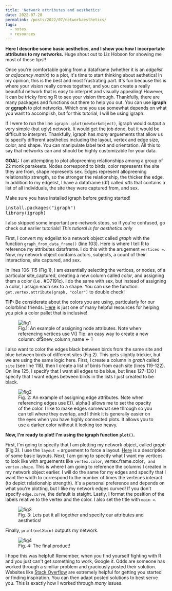 ```yaml
---
title: 'Network attributes and aesthetics'
date: 2022-07-28
permalink: /posts/2022/07/networkaesthetics/
tags:
  - notes
  - resources
---
```

**Here I describe some basic aesthetics, and I show you how I incorportate attributes to my networks.** Huge shout out to Liz Hobson for showing me most of these tips!!

Once you're comfortable going from a dataframe (whether it is an _edgelist_ or _adjacency matrix_) to a plot, it's time to start thinking about aethetics! In my opinion, this is the best and most frustrating part. It's fun because this is where your vision really comes together, and you can create a really beautiful network that is easy to interpret and visually appealing! However, it can be tricky forcing R to see your vision through. Thankfully, there are many packages and functions out there to help you out. You can use **igraph** or **ggraph** to plot networks. Which one you use somewhat depends on what you want to accomplish, but for this tutorial, I will be using igraph. 

If I were to run the line `igraph::plot(newtorkobject)`, igraph would output a very simple (but ugly) network. It would get the job done, but it would be difficult to interpret. Thankfully, igraph has _many_ arguements that allow us to specify different aesthetics including the layout, vertex and edge size, color, and shape. You can manipulate label text and orientation. All this to say that networks can and should be highly customizable for your data. 

**GOAL:** I am attempting to plot allopreening relationships among a group of 22 monk parakeets. Nodes correspond to birds, color represents the site they are from, shape represents sex. Edges represent allopreening relationship strength, so the stronger the relationship, the thicker the edge. In addition to my edgelist, I have a dataframe (df) called _atts_ that contains a list of all individuals, the site they were captured from, and sex. 

Make sure you have installed igraph before getting started!
<pre>
install.packages("igraph")
library(igraph)
</pre>
I also skipped some important pre-network steps, so if you're confused, go check out earlier tutorials! *This tutioral is for aesthetics only*
 
First, I convert my edgelist to a network object called _graph_ with the function `graph_from_data_frame()` (line 103). Here is where I tell R to reference my attributes dataframe. I do this with the arugement `vertices =`. Now, my network object contains actors, subjects, a count of their interactions, site captured, and sex. 

In lines 106-115 (Fig 1), I am essentially selecting the vertices, or nodes, of a particular site_captured, creating a new column called _color_, and assigning them a color (i.e . #D7191c). I do the same with sex, but instead of assigning a color, I assign each sex to a shape. You can use the function: `get.vertex.attribute(graph, "color")` to double check!

**TIP:** Be considerate about the colors you are using, particularly for our colorblind friends. [Here](https://stackoverflow.com/questions/57153428/r-plot-color-combinations-that-are-colorblind-accessible) is just one of many helpful resources for helping you pick a color pallet that is inclusive! 

<figure>
  <img src="https://user-images.githubusercontent.com/78130420/181677484-a2ab4fb2-667f-4654-9218-95c064ba8296.png" alt="fig1">
  <figcaption>Fig.1: An example of assigning node attributes. Note when referencing vertices use V() Tip: an easy way to create a new column: df$new_column_name <- 1</figcaption>
</figure>

I also want to color the edges black between birds from the same site and blue between birds of different sites (Fig 2). This gets slightly trickier, but we are using the same logic here. First, I create a column in _graph_ called `site` (see line 118), then I create a list of birds from each site (lines 119-122). On line 125, I specify that I want all edges to be blue, but lines 127-130 I specify that I want edges between birds in the lists I just created to be black. 

<figure>
  <img src="https://user-images.githubusercontent.com/78130420/181677669-735e4143-121c-4bb3-8ea7-757074cfa45d.png" alt="fig2">
  <figcaption>Fig. 2: An example of assigning edge attributes. Note when referencing edges use E(). alpha() allows me to set the opacity of the color. I like to make edges somewhat see through so you can tell where they overlap, and I think it is generally easier on the eyes when you have highly connected plots. It allows you to use a darker color without it looking too heavy.  </figcaption>
</figure>

**Now, I'm ready to plot! I'm using the igraph function `plot()`.**
 
First, I'm going to specify that I am plotting my network object, called _graph_ (Fig 3). I use the  `layout =` arguement to force a layout. [Here](https://r-graph-gallery.com/247-network-chart-layouts.html) is a description of some basic layouts. Next, I am going to specify what I want my vertices to look like with arguements like `vertex.color`, vertex.frame.color`, and vertex.shape`. This is where I am going to reference the columns I created in my network object earlier. I will do the same for my edges and specify that I want the width to correspond to the number of times the verteces interact (to depict relationship strength). It's a personal preference and depends on what you're plotting, but I like my network edges curved! If you don't specify `edge.curve`, the default is staight. Lastly, I format the position of the labels relative to the vertex and the color. I also set the title with `main =`.
  
  <figure>
  <img src="https://user-images.githubusercontent.com/78130420/181677787-d7b0935b-4ad2-4c18-8cd6-04e9c120b5dd.png" alt="fig3">
  <figcaption>Fig. 3: Lets put it all together and specify our attributes and aesthetics! </figcaption>
</figure>
  
 Finally, `print(netXbin)` outputs my network.  

  <figure>
  <img src="https://user-images.githubusercontent.com/78130420/181677868-08e893c2-280f-412d-b35c-111edb66caab.png" alt="fig4">
  <figcaption>Fig. 4: The final product! </figcaption>
</figure>

I hope this was helpful! Remember, when you find yourself fighting with R and you just can't get something to work, Google it. Odds are someone has worked through a similiar problem and graciously posted their solution. Websites like [Stack Overflow](https://stackoverflow.com/) are extremely helpful for getting you started or finding inspiration. You can then adapt posted solutions to best serve you. This is exactly how I worked through _many_ issues. 
 
